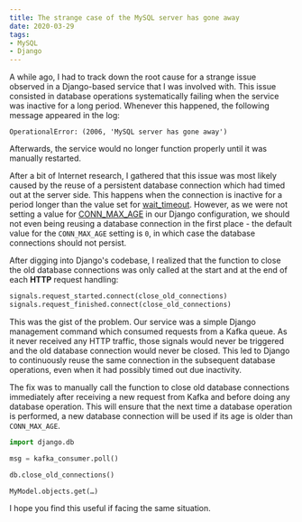 ```yaml
---
title: The strange case of the MySQL server has gone away
date: 2020-03-29
tags:
- MySQL
- Django
---
```


A while ago, I had to track down the root cause for a strange issue observed in
a Django-based service that I was involved with. This issue consisted in
database operations systematically failing when the service was inactive
for a long period. Whenever this happened, the following message appeared in
the log:

    OperationalError: (2006, 'MySQL server has gone away')

Afterwards, the service would no longer function properly until it was manually
restarted.

After a bit of Internet research, I gathered that this issue was most likely
caused by the reuse of a persistent database connection which had timed out at
the server side. This happens when the connection is inactive for a period
longer than the value set for [wait_timeout]. However, as we were not setting a
value for [CONN_MAX_AGE] in our Django configuration, we should not even being
reusing a database connection in the first place - the default value for the
`CONN_MAX_AGE` setting is `0`, in which case the database connections should
not persist.

After digging into Django's codebase, I realized that the function to close the
old database connections was only called at the start and at the end of each
**HTTP** request handling:

```python
signals.request_started.connect(close_old_connections)
signals.request_finished.connect(close_old_connections)
```

This was the gist of the problem. Our service was a simple Django management
command which consumed requests from a Kafka queue. As it never received any
HTTP traffic, those signals would never be triggered and the old database
connection would never be closed. This led to Django to continuously reuse the
same connection in the subsequent database operations, even when it had
possibly timed out due inactivity.

The fix was to manually call the function to close old database connections
immediately after receiving a new request from Kafka and before doing any
database operation. This will ensure that the next time a database operation is
performed, a new database connection will be used if its age is older than
`CONN_MAX_AGE`.

```python
import django.db

msg = kafka_consumer.poll()

db.close_old_connections()

MyModel.objects.get(…)
```

I hope you find this useful if facing the same situation.

[CONN_MAX_AGE]: https://docs.djangoproject.com/en/2.2/ref/settings/#conn-max-age
[wait_timeout]: https://dev.mysql.com/doc/refman/8.0/en/server-system-variables.html#sysvar_wait_timeout
